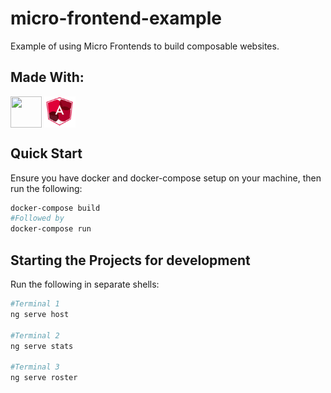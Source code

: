 # micro-frontend-example
Example of using Micro Frontends to build composable websites.

## Made With:
<a title="Angular Material" alt="Angular Material" href="https://material.angular.io/"><img src="https://material.angular.io/assets/img/angular-material-logo.svg" style="height: 50px; width: 50px; vertical-align: middle"/></a> <a alt="Angular Architects"  title="Angular Architects" href="https://www.angulararchitects.io/aktuelles/dynamic-module-federation-with-angular/"><img src="./imgs/aa.png" style="height: 50px; width: 50px; vertical-align: middle"/></a>

## Quick Start
Ensure you have docker and docker-compose setup on your machine, then run the following:

```sh 
docker-compose build
#Followed by 
docker-compose run
```

## Starting the Projects for development
Run the following in separate shells:
```sh
#Terminal 1
ng serve host

#Terminal 2
ng serve stats

#Terminal 3
ng serve roster
```
